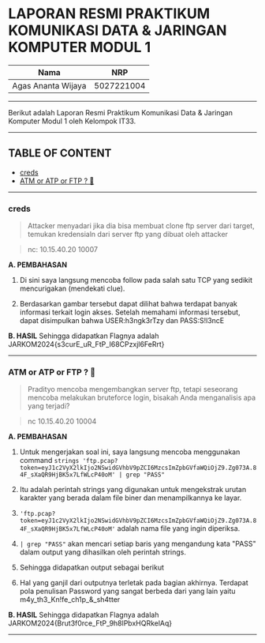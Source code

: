 # **LAPORAN RESMI PRAKTIKUM KOMUNIKASI DATA & JARINGAN KOMPUTER MODUL 1**

|Nama                 |NRP               |                                   
|---------------------|----------|
|Agas Ananta Wijaya |5027221004|
---
Berikut adalah Laporan Resmi Praktikum Komunikasi Data & Jaringan Komputer Modul 1 oleh Kelompok IT33.

---

## **TABLE OF CONTENT**

- [creds](#soal1)
- [ATM or ATP or FTP ? 🤔](#soal2)

---

### **creds<a name="soal1"></a>**

>Attacker menyadari jika dia bisa membuat clone ftp server dari target, temukan kredensialn dari server ftp yang dibuat oleh attacker

>nc: 10.15.40.20 10007 

**A. PEMBAHASAN**
1. Di sini saya langsung mencoba follow pada salah satu TCP yang sedikit mencurigakan (mendekati clue).


  
2. Berdasarkan gambar tersebut dapat dilihat bahwa terdapat banyak informasi terkait login akses. Setelah memahami informasi tersebut, dapat disimpulkan bahwa USER:h3ngk3rTzy dan PASS:S!l3ncE



**B. HASIL**
Sehingga didapatkan Flagnya adalah JARKOM2024{s3curE_uR_FtP_I68CPzxjl6FeRrt}



---

### **ATM or ATP or FTP ? 🤔<a name="soal2"></a>**
>Pradityo mencoba mengembangkan server ftp, tetapi seseorang mencoba melakukan bruteforce login, bisakah Anda menganalisis apa yang terjadi?
 
>nc 10.15.40.20 10004

**A. PEMBAHASAN**
1. Untuk mengerjakan soal ini, saya langsung mencoba menggunakan command `strings 'ftp.pcap?token=eyJ1c2VyX2lkIjo2NSwidGVhbV9pZCI6MzcsImZpbGVfaWQiOjZ9.Zg073A.84F_sXaQR9HjBK5x7LfWLcP40oM' | grep "PASS"`
2. Itu adalah perintah strings yang digunakan untuk mengekstrak urutan karakter yang berada dalam file biner dan menampilkannya ke layar.
3. `'ftp.pcap?token=eyJ1c2VyX2lkIjo2NSwidGVhbV9pZCI6MzcsImZpbGVfaWQiOjZ9.Zg073A.84F_sXaQR9HjBK5x7LfWLcP40oM'` adalah nama file yang ingin diperiksa.
4. `| grep "PASS"` akan mencari setiap baris yang mengandung kata "PASS" dalam output yang dihasilkan oleh perintah strings.
5. Sehingga didapatkan output sebagai berikut



6. Hal yang ganjil dari outputnya terletak pada bagian akhirnya. Terdapat pola penulisan Password yang sangat berbeda dari yang lain yaitu m4y_th3_Kn!fe_ch1p_&_sh4tter




**B. HASIL**
Sehingga didapatkan Flagnya adalah JARKOM2024{Brut3f0rce_FtP_9h8lPbxHQRkelAq}




---

